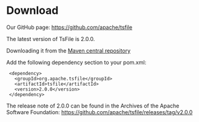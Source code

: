 <!--

    Licensed to the Apache Software Foundation (ASF) under one
    or more contributor license agreements.  See the NOTICE file
    distributed with this work for additional information
    regarding copyright ownership.  The ASF licenses this file
    to you under the Apache License, Version 2.0 (the
    "License"); you may not use this file except in compliance
    with the License.  You may obtain a copy of the License at
    
        http://www.apache.org/licenses/LICENSE-2.0
    
    Unless required by applicable law or agreed to in writing,
    software distributed under the License is distributed on an
    "AS IS" BASIS, WITHOUT WARRANTIES OR CONDITIONS OF ANY
    KIND, either express or implied.  See the License for the
    specific language governing permissions and limitations
    under the License.

-->

# Download
Our GitHub page: https://github.com/apache/tsfile

The latest version of TsFile is 2.0.0.

Downloading it from the [Maven central repository](https://search.maven.org/search?q=g:org.apache.tsfile)

Add the following dependency section to your pom.xml:

```
 <dependency>
   <groupId>org.apache.tsfile</groupId>
   <artifactId>tsfile</artifactId>
   <version>2.0.0</version>
 </dependency>
```

The release note of 2.0.0 can be found in the Archives of the Apache Software Foundation: https://github.com/apache/tsfile/releases/tag/v2.0.0
